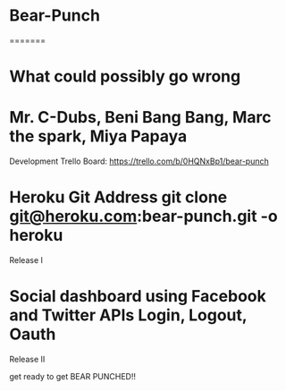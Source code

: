 Bear-Punch
==========

=======

What could possibly go wrong
==============================
Mr. C-Dubs, Beni Bang Bang, Marc the spark, Miya Papaya
==============================
Development Trello Board: https://trello.com/b/0HQNxBp1/bear-punch

Heroku Git Address git clone git@heroku.com:bear-punch.git -o heroku
==============================
Release I

Social dashboard using Facebook and Twitter APIs
Login, Logout, Oauth
==============================
Release II

get ready to get BEAR PUNCHED!!

